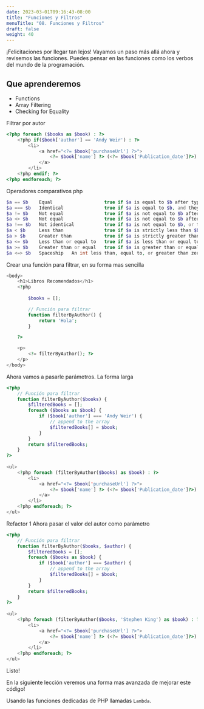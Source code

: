 ```yaml
---
date: 2023-03-01T09:16:43-08:00
title: "Funciones y Filtros"
menuTitle: "08. Funciones y Filtros"
draft: false
weight: 40
---
```


¡Felicitaciones por llegar tan lejos! Vayamos un paso más allá ahora y revisemos las funciones. Puedes pensar en las funciones como los verbos del mundo de la programación.

## Que aprenderemos
- Functions
- Array Filtering
- Checking for Equality


Filtrar por autor
```php
<?php foreach ($books as $book) : ?>
    <?php if($book['author'] == 'Andy Weir') : ?>
        <li>
            <a href="<?= $book['purchaseUrl'] ?>">
                <?= $book['name'] ?> (<?= $book['Publication_date']?>)
            </a>
        </li>
    <?php endif; ?>
<?php endforeach; ?> 
```

Operadores comparativos php
```php
$a == $b 	Equal 	                true if $a is equal to $b after type juggling.
$a === $b 	Identical 	            true if $a is equal to $b, and they are of the same type.
$a != $b 	Not equal 	            true if $a is not equal to $b after type juggling.
$a <> $b 	Not equal 	            true if $a is not equal to $b after type juggling.
$a !== $b 	Not identical 	        true if $a is not equal to $b, or they are not of the same type.
$a < $b 	Less than 	            true if $a is strictly less than $b.
$a > $b 	Greater than 	        true if $a is strictly greater than $b.
$a <= $b 	Less than or equal to 	true if $a is less than or equal to $b.
$a >= $b 	Greater than or equal   true if $a is greater than or equal to $b.
$a <=> $b 	Spaceship 	An int less than, equal to, or greater than zero when $a is less than, equal to, or greater than $b, respectively.  
```

Crear una función para filtrar, en su forma mas sencilla
```php
<body>
    <h1>Libros Recomendados</h1>
    <?php
        
        $books = [];

        // Función para filtrar
        function filterByAuthor() {
            return 'Hola'; 
        }

    ?>

    <p>
        <?= filterByAuthor(); ?>
    </p>
</body> 
```
Ahora vamos a pasarle parámetros.
La forma larga
```php
<?php 
    // Función para filtrar
    function filterByAuthor($books) {
        $filteredBooks = [];
        foreach ($books as $book) {
            if ($book['author'] === 'Andy Weir') {
                // append to the array
                $filteredBooks[] = $book; 
            }
        }
        return $filteredBooks;            
    }
?>
    
<ul>
    <?php foreach (filterByAuthor($books) as $book) : ?>
        <li>
            <a href="<?= $book['purchaseUrl'] ?>">
                <?= $book['name'] ?> (<?= $book['Publication_date']?>) - By <?= $book['author'] ?>
            </a>
        </li>
    <?php endforeach; ?>
</ul> 
```
Refactor 1
Ahora pasar el valor del autor como parámetro
```php
<?php 
    // Función para filtrar
    function filterByAuthor($books, $author) {
        $filteredBooks = [];
        foreach ($books as $book) {
            if ($book['author'] === $author) {
                // append to the array
                $filteredBooks[] = $book; 
            }
        }
        return $filteredBooks;            
    }
?>
    
<ul>
    <?php foreach (filterByAuthor($books, 'Stephen King') as $book) : ?>
        <li>
            <a href="<?= $book['purchaseUrl'] ?>">
                <?= $book['name'] ?> (<?= $book['Publication_date']?>) - By <?= $book['author'] ?>
            </a>
        </li>
    <?php endforeach; ?>
</ul> 
```
Listo!

En la siguiente lección veremos una forma mas avanzada de mejorar este código!

Usando las funciones dedicadas de PHP llamadas `Lambda`.
